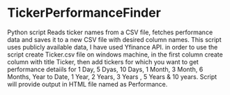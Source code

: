 # TickerPerformanceFinder
Python script Reads ticker names from a CSV file, fetches performance data and saves it to a new CSV file with desired column names.
This script uses publicly available data, I have used Yfinance API.
in order to use the script create Ticker.csv file on windows machine, in the first column create column with title Ticker, then add tickers for which you want to get performance detaiils for 1 Day, 5 Dyas, 10 Days, 1 Month, 3 Month, 6 Months, Year to Date, 1 Year, 2 Years, 3 Years , 5 Years & 10 years.
Script will provide output in HTML file named as Performance.
